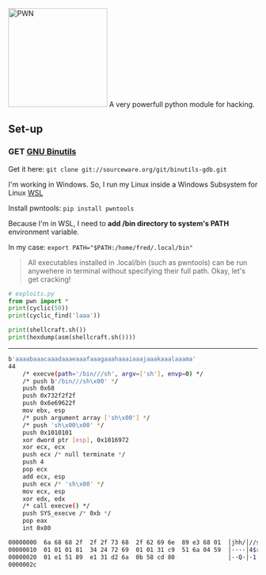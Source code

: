 <img src="https://pypi-camo.freetls.fastly.net/16d82a21c9635a10273ddd2595958d6c66216963/68747470733a2f2f6769746875622e636f6d2f47616c6c6f70736c65642f70776e746f6f6c732f626c6f622f737461626c652f646f63732f736f757263652f6c6f676f2e706e673f7261773d74727565" alt="PWN" width="200">
A very powerfull python module for hacking.

## Set-up
### GET [GNU Binutils](https://www.gnu.org/software/binutils/)
Get it here: `git clone git://sourceware.org/git/binutils-gdb.git`

I'm working in Windows. So, I run my Linux inside a Windows Subsystem for Linux [WSL](https://learn.microsoft.com/en-us/windows/wsl/install)

Install pwntools: `pip install pwntools`

Because I'm in WSL, I need to __add /bin directory to system's PATH__ environment variable.

In my case: `export PATH="$PATH:/home/fred/.local/bin"`

> All executables installed in .local/bin (such as pwntools) can be run anywehere in terminal without specifying their full path.
> Okay, let's get cracking!

```python
# exploits.py
from pwn import *
print(cyclic(50))
print(cyclic_find('laaa'))

print(shellcraft.sh())
print(hexdump(asm(shellcraft.sh())))
```
___

``` bash
b'aaaabaaacaaadaaaeaaafaaagaaahaaaiaaajaaakaaalaaama'
44
    /* execve(path='/bin///sh', argv=['sh'], envp=0) */
    /* push b'/bin///sh\x00' */
    push 0x68
    push 0x732f2f2f
    push 0x6e69622f
    mov ebx, esp
    /* push argument array ['sh\x00'] */
    /* push 'sh\x00\x00' */
    push 0x1010101
    xor dword ptr [esp], 0x1016972
    xor ecx, ecx
    push ecx /* null terminate */
    push 4
    pop ecx
    add ecx, esp
    push ecx /* 'sh\x00' */
    mov ecx, esp
    xor edx, edx
    /* call execve() */
    push SYS_execve /* 0xb */
    pop eax
    int 0x80

00000000  6a 68 68 2f  2f 2f 73 68  2f 62 69 6e  89 e3 68 01  │jhh/│//sh│/bin│··h·│
00000010  01 01 01 81  34 24 72 69  01 01 31 c9  51 6a 04 59  │····│4$ri│··1·│Qj·Y│
00000020  01 e1 51 89  e1 31 d2 6a  0b 58 cd 80               │··Q·│·1·j│·X··│
0000002c
```
